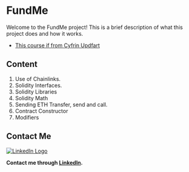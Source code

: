 # FundMe

Welcome to the FundMe project! This is a brief description of what this project does and how it works.

- [This course if from Cyfrin Updfart](https://updraft.cyfrin.io/)

## Content 

1. Use of Chainlinks.
2. Solidity Interfaces.
3. Solidity Libraries
4. Solidity Math
5. Sending ETH Transfer, send and call.
6. Contract Constructor
7. Modifiers

## Contact Me

[![LinkedIn Logo](https://upload.wikimedia.org/wikipedia/commons/c/ca/LinkedIn_logo_initials.png)](https://www.linkedin.com/in/vahagnc/)  

**Contact me through [LinkedIn](https://www.linkedin.com/in/vahagnc/).**

